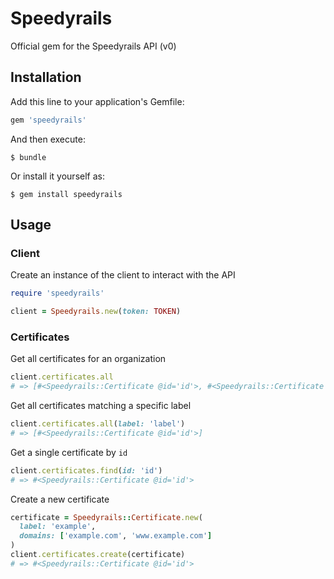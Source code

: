# Speedyrails

Official gem for the Speedyrails API (v0)

## Installation

Add this line to your application's Gemfile:

```ruby
gem 'speedyrails'
```

And then execute:

    $ bundle

Or install it yourself as:

    $ gem install speedyrails

## Usage

### Client

Create an instance of the client to interact with the API

```ruby
require 'speedyrails'

client = Speedyrails.new(token: TOKEN)
```

### Certificates
Get all certificates for an organization
```ruby
client.certificates.all
# => [#<Speedyrails::Certificate @id='id'>, #<Speedyrails::Certificate @id='id'>]
```

Get all certificates matching a specific label
```ruby
client.certificates.all(label: 'label')
# => [#<Speedyrails::Certificate @id='id'>]
```

Get a single certificate by `id`
```ruby
client.certificates.find(id: 'id')
# => #<Speedyrails::Certificate @id='id'>
```

Create a new certificate
```ruby
certificate = Speedyrails::Certificate.new(
  label: 'example',
  domains: ['example.com', 'www.example.com']
)
client.certificates.create(certificate)
# => #<Speedyrails::Certificate @id='id'>
```
